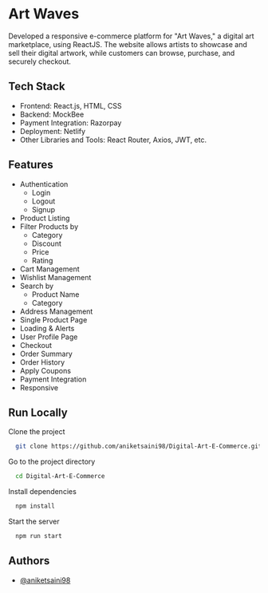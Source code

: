 
# Art Waves
Developed a responsive e-commerce platform for "Art Waves," a digital art marketplace, using ReactJS. The website allows artists to showcase and sell their digital artwork, while customers can browse, purchase, and securely checkout. 

## Tech Stack
- Frontend: React.js, HTML, CSS
- Backend: MockBee
- Payment Integration: Razorpay
- Deployment: Netlify
- Other Libraries and Tools: React Router, Axios, JWT, etc.

## Features
- Authentication
  - Login
  - Logout
  - Signup
- Product Listing
- Filter Products by
  - Category
  - Discount
  - Price
  - Rating
- Cart Management
- Wishlist Management
- Search by
  - Product Name
  - Category
- Address Management
- Single Product Page
- Loading & Alerts
- User Profile Page
- Checkout
- Order Summary
- Order History
- Apply Coupons
- Payment Integration
- Responsive

## Run Locally

Clone the project
```bash
  git clone https://github.com/aniketsaini98/Digital-Art-E-Commerce.git
```

Go to the project directory
```bash
  cd Digital-Art-E-Commerce
```

Install dependencies
```bash
  npm install
```

Start the server
```bash
  npm run start
```

## Authors
- [@aniketsaini98](https://www.github.com/aniketsaini98/)

